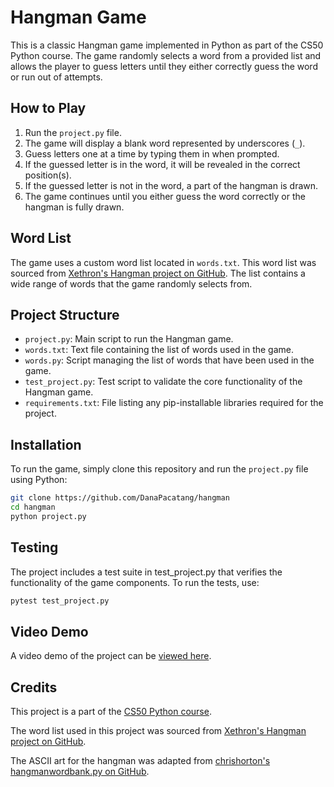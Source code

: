 # Hangman Game

This is a classic Hangman game implemented in Python as part of the CS50 Python course. The game randomly selects a word from a provided list and allows the player to guess letters until they either correctly guess the word or run out of attempts.

## How to Play

1. Run the `project.py` file.
2. The game will display a blank word represented by underscores (`_`).
3. Guess letters one at a time by typing them in when prompted.
4. If the guessed letter is in the word, it will be revealed in the correct position(s).
5. If the guessed letter is not in the word, a part of the hangman is drawn.
6. The game continues until you either guess the word correctly or the hangman is fully drawn.

## Word List

The game uses a custom word list located in `words.txt`. This word list was sourced from [Xethron's Hangman project on GitHub](https://github.com/Xethron/Hangman). The list contains a wide range of words that the game randomly selects from.

## Project Structure

- `project.py`: Main script to run the Hangman game.
- `words.txt`: Text file containing the list of words used in the game.
- `words.py`: Script managing the list of words that have been used in the game.
- `test_project.py`: Test script to validate the core functionality of the Hangman game.
- `requirements.txt`: File listing any pip-installable libraries required for the project.

## Installation

To run the game, simply clone this repository and run the `project.py` file using Python:

```bash
git clone https://github.com/DanaPacatang/hangman
cd hangman
python project.py
```

## Testing
The project includes a test suite in test_project.py that verifies the functionality of the game components. To run the tests, use:

```bash
pytest test_project.py
```

## Video Demo
A video demo of the project can be [viewed here](https://youtu.be/kZ-B8z1OVxE).

## Credits
This project is a part of the [CS50 Python course](https://www.edx.org/learn/python/harvard-university-cs50-s-introduction-to-programming-with-python).

The word list used in this project was sourced from [Xethron's Hangman project on GitHub](https://github.com/Xethron/Hangman).

The ASCII art for the hangman was adapted from [chrishorton's hangmanwordbank.py on GitHub](https://gist.github.com/chrishorton/8510732aa9a80a03c829b09f12e20d9c).
